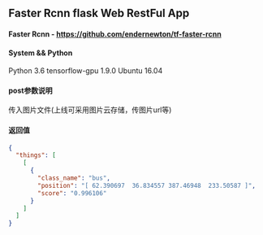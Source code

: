 ## Faster Rcnn flask Web RestFul App

#### Faster Rcnn - https://github.com/endernewton/tf-faster-rcnn

#### System && Python

Python 3.6
tensorflow-gpu 1.9.0 
Ubuntu 16.04

#### post参数说明

传入图片文件(上线可采用图片云存储，传图片url等)

#### 返回值

```json
{
  "things": [
    [
      {
        "class_name": "bus",
        "position": "[ 62.390697  36.834557 387.46948  233.50587 ]",
        "score": "0.996106"
      }
    ]
  ]
}
```
